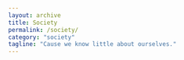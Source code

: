 ```yaml
---
layout: archive
title: Society
permalink: /society/
category: "society"
tagline: "Cause we know little about ourselves."
---
```

